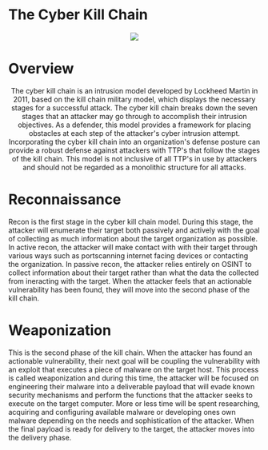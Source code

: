 # The Cyber Kill Chain

<p align="center">
<img src="https://user-images.githubusercontent.com/90923369/214336518-ff0ea707-4e71-4f4c-8036-e80b3f77e058.png">
</p>

# Overview

<p align="center">
The cyber kill chain is an intrusion model developed by Lockheed Martin in 2011, based on the kill chain military model, which displays the necessary stages for a successful attack. The cyber kill chain breaks down the seven stages that an attacker may go through to accomplish their intrusion objectives. As a defender, this model provides a framework for placing obstacles at each step of the attacker's cyber intrusion attempt. Incorporating the cyber kill chain into an organization's defense posture can provide a robust defense against attackers with TTP's that follow the stages of the kill chain. This model is not inclusive of all TTP's in use by attackers and should not be regarded as a monolithic structure for all attacks.
</p>

# Reconnaissance

Recon is the first stage in the cyber kill chain model. During this stage, the attacker will enumerate their target both passively and actively with the goal of collecting as much information about the target organization as possible. In active recon, the attacker will make contact with with their target through various ways such as portscanning internet facing devices or contacting the organization. In passive recon, the attacker relies entirely on OSINT to collect information about their target rather than what the data the collected from ineracting with the target. When the attacker feels that an actionable vulnerability has been found, they will move into the second phase of the kill chain.

# Weaponization

This is the second phase of the kill chain. When the attacker has found an actionable vulnerability, their next goal will be coupling the vulnerability with an exploit that executes a piece of malware on the target host. This process is called weaponization and during this time, the attacker will be focused on engineering their malware into a deliverable payload that will evade known security mechanisms and perform the functions that the attacker seeks to execute on the target computer. More or less time will be spent researching, acquiring and configuring available malware or developing ones own malware depending on the needs and sophistication of the attacker. When the final payload is ready for delivery to the target, the attacker moves into the delivery phase. 
